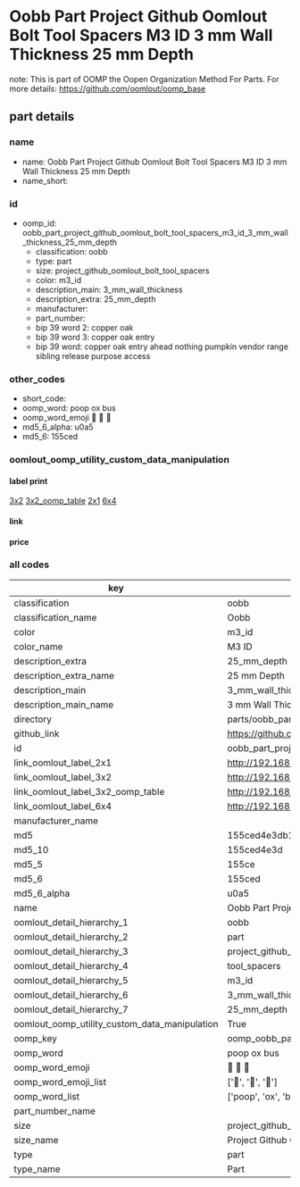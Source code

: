 # Oobb Part Project Github Oomlout Bolt Tool Spacers M3 ID 3 mm Wall Thickness 25 mm Depth  

note: This is part of OOMP the Oopen Organization Method For Parts. For more details: https://github.com/oomlout/oomp_base

##  part details
  







### name
* name: Oobb Part Project Github Oomlout Bolt Tool Spacers M3 ID 3 mm Wall Thickness 25 mm Depth
* name_short: 
### id
* oomp_id: oobb_part_project_github_oomlout_bolt_tool_spacers_m3_id_3_mm_wall_thickness_25_mm_depth
  * classification: oobb
  * type: part
  * size: project_github_oomlout_bolt_tool_spacers
  * color: m3_id
  * description_main: 3_mm_wall_thickness
  * description_extra: 25_mm_depth
  * manufacturer: 
  * part_number: 
  * bip 39 word 2: copper oak
  * bip 39 word 3: copper oak entry
  * bip 39 word: copper oak entry ahead nothing pumpkin vendor range sibling release purpose access

### other_codes
* short_code: 
* oomp_word: poop ox bus
* oomp_word_emoji :poop: :ox: :bus:
* md5_6_alpha: u0a5
* md5_6: 155ced






### oomlout_oomp_utility_custom_data_manipulation
#### label print
[3x2](http://192.168.1.245:1112/?label=oomp%20u0a5)
[3x2_oomp_table](http://192.168.1.108:1112/?label=oomp%20u0a5)
[2x1](http://192.168.1.242:1112/?label=oomp%20u0a5)
[6x4](http://192.168.1.55:1112/?label=oomp%20u0a5)    

#### link

                              

#### price







### all codes 
| key | value |  
| --- | --- |  
| classification | oobb |  
| classification_name | Oobb |  
| color | m3_id |  
| color_name | M3 ID |  
| description_extra | 25_mm_depth |  
| description_extra_name | 25 mm Depth |  
| description_main | 3_mm_wall_thickness |  
| description_main_name | 3 mm Wall Thickness |  
| directory | parts/oobb_part_project_github_oomlout_bolt_tool_spacers_m3_id_3_mm_wall_thickness_25_mm_depth |  
| github_link | https://github.com/oomlout/oomlout_oomp_part_src/tree/main/parts/oobb_part_project_github_oomlout_bolt_tool_spacers_m3_id_3_mm_wall_thickness_25_mm_depth |  
| id | oobb_part_project_github_oomlout_bolt_tool_spacers_m3_id_3_mm_wall_thickness_25_mm_depth |  
| link_oomlout_label_2x1 | http://192.168.1.242:1112/?label=oomp%20u0a5 |  
| link_oomlout_label_3x2 | http://192.168.1.245:1112/?label=oomp%20u0a5 |  
| link_oomlout_label_3x2_oomp_table | http://192.168.1.108:1112/?label=oomp%20u0a5 |  
| link_oomlout_label_6x4 | http://192.168.1.55:1112/?label=oomp%20u0a5 |  
| manufacturer_name |  |  
| md5 | 155ced4e3db1de46b6cb60529765f17f |  
| md5_10 | 155ced4e3d |  
| md5_5 | 155ce |  
| md5_6 | 155ced |  
| md5_6_alpha | u0a5 |  
| name | Oobb Part Project Github Oomlout Bolt Tool Spacers M3 ID 3 mm Wall Thickness 25 mm Depth |  
| oomlout_detail_hierarchy_1 | oobb |  
| oomlout_detail_hierarchy_2 | part |  
| oomlout_detail_hierarchy_3 | project_github_bolt |  
| oomlout_detail_hierarchy_4 | tool_spacers |  
| oomlout_detail_hierarchy_5 | m3_id |  
| oomlout_detail_hierarchy_6 | 3_mm_wall_thickness |  
| oomlout_detail_hierarchy_7 | 25_mm_depth |  
| oomlout_oomp_utility_custom_data_manipulation | True |  
| oomp_key | oomp_oobb_part_project_github_oomlout_bolt_tool_spacers_m3_id_3_mm_wall_thickness_25_mm_depth |  
| oomp_word | poop ox bus |  
| oomp_word_emoji | :poop: :ox: :bus: |  
| oomp_word_emoji_list | [':poop:', ':ox:', ':bus:'] |  
| oomp_word_list | ['poop', 'ox', 'bus'] |  
| part_number_name |  |  
| size | project_github_oomlout_bolt_tool_spacers |  
| size_name | Project Github Oomlout Bolt Tool Spacers |  
| type | part |  
| type_name | Part |  
